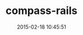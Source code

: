 ---
layout: post
title:  "compass-rails"
repo:   "Compass/compass-rails"
date:   2015-02-18 10:45:51
gemurl: https://github.com/Compass/compass-rails
---